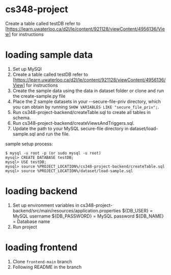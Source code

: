 # cs348-project

Create a table called testDB refer to [https://learn.uwaterloo.ca/d2l/le/content/921128/viewContent/4956136/View] for instructions

# loading sample data
1. Set up MySQl 
2. Create a table called testDB refer to [https://learn.uwaterloo.ca/d2l/le/content/921128/viewContent/4956136/View] for instructions
3. Create the sample data using the data in dataset folder or clone and run the create-sample.py file
4. Place the 2 sample datasets in your --secure-file-priv directory, which you can obtain by running `SHOW VARIABLES LIKE "secure_file_priv";`.
5. Run cs348-project-backend/createTable.sql to create all tables in schema.
6. Run cs348-project-backend/createViewsAndTriggers.sql.
7. Update the path to your MySQL secure-file directory in dataset/load-sample.sql and run the file.

sample setup process:

```
$ mysql -u root -p (or sudo mysql -u root)
mysql> CREATE DATABASE testDB;
mysql> USE testDB;
mysql> source %PROJECT_LOCATION%/cs348-project-backend/createTable.sql
mysql> source %PROJECT_LOCATION%/dataset/load-sample.sql
```

# loading backend
1. Set up environment variables in cs348-project-backend/src/main/resources/application.properties
   ${DB_USER} = MySQL username
   ${DB_PASSWORD} = MySQL password
   ${DB_NAME} = Database name
2. Run project

# loading frontend
1. Clone `frontend-main` branch
2. Following README in the branch
